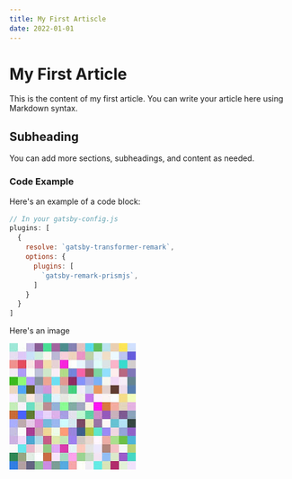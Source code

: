 ```yaml
---
title: My First Artiscle
date: 2022-01-01
---
```


# My First Article

This is the content of my first article. You can write your article here using Markdown syntax.

## Subheading

You can add more sections, subheadings, and content as needed.

### Code Example

Here's an example of a code block:

```javascript
// In your gatsby-config.js
plugins: [
  {
    resolve: `gatsby-transformer-remark`,
    options: {
      plugins: [
        `gatsby-remark-prismjs`,
      ]
    }
  }
]
```

Here's an image

![Alt text](../images/images.jpeg)

